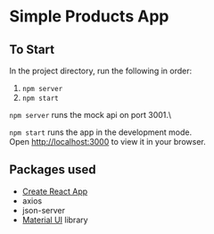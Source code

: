 # Simple Products App

## To Start

In the project directory, run the following in order:

1. `npm server`
2. `npm start`

`npm server` runs the mock api on port 3001.\

`npm start` runs the app in the development mode.\
Open [http://localhost:3000](http://localhost:3000) to view it in your browser.

## Packages used

- [Create React App](create-react-app.dev)
- axios
- json-server
- [Material UI](https://mui.com/) library
